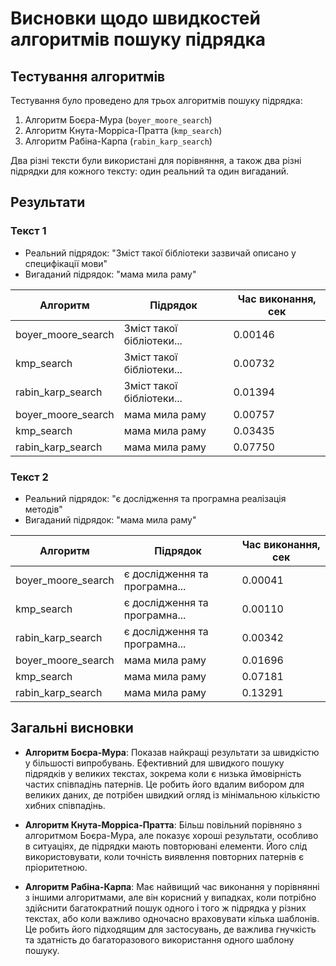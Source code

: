 # Висновки щодо швидкостей алгоритмів пошуку підрядка

## Тестування алгоритмів

Тестування було проведено для трьох алгоритмів пошуку підрядка:

1. Алгоритм Боєра-Мура (`boyer_moore_search`)
2. Алгоритм Кнута-Морріса-Пратта (`kmp_search`)
3. Алгоритм Рабіна-Карпа (`rabin_karp_search`)

Два різні тексти були використані для порівняння, а також два різні підрядки для кожного тексту: один реальний та один вигаданий.

## Результати

### Текст 1

- Реальний підрядок: "Зміст такої бібліотеки зазвичай описано у специфікації мови"
- Вигаданий підрядок: "мама мила раму"

| Алгоритм           | Підрядок                  | Час виконання, сек |
| ------------------ | ------------------------- | ------------------ |
| boyer_moore_search | Зміст такої бібліотеки... | 0.00146            |
| kmp_search         | Зміст такої бібліотеки... | 0.00732            |
| rabin_karp_search  | Зміст такої бібліотеки... | 0.01394            |
| boyer_moore_search | мама мила раму            | 0.00757            |
| kmp_search         | мама мила раму            | 0.03435            |
| rabin_karp_search  | мама мила раму            | 0.07750            |

### Текст 2

- Реальний підрядок: "є дослідження та програмна реалізація методів"
- Вигаданий підрядок: "мама мила раму"

| Алгоритм           | Підрядок                      | Час виконання, сек |
| ------------------ | ----------------------------- | ------------------ |
| boyer_moore_search | є дослідження та програмна... | 0.00041            |
| kmp_search         | є дослідження та програмна... | 0.00110            |
| rabin_karp_search  | є дослідження та програмна... | 0.00342            |
| boyer_moore_search | мама мила раму                | 0.01696            |
| kmp_search         | мама мила раму                | 0.07181            |
| rabin_karp_search  | мама мила раму                | 0.13291            |

## Загальні висновки

- **Алгоритм Боєра-Мура**: Показав найкращі результати за швидкістю у більшості випробувань. Ефективний для швидкого пошуку підрядків у великих текстах, зокрема коли є низька ймовірність частих співпадінь патернів. Це робить його вдалим вибором для великих даних, де потрібен швидкий огляд із мінімальною кількістю хибних співпадінь.

- **Алгоритм Кнута-Морріса-Пратта**: Більш повільний порівняно з алгоритмом Боєра-Мура, але показує хороші результати, особливо в ситуаціях, де підрядки мають повторювані елементи. Його слід використовувати, коли точність виявлення повторних патернів є пріоритетною.

- **Алгоритм Рабіна-Карпа**: Має найвищий час виконання у порівнянні з іншими алгоритмами, але він корисний у випадках, коли потрібно здійснити багатократний пошук одного і того ж підрядка у різних текстах, або коли важливо одночасно враховувати кілька шаблонів. Це робить його підходящим для застосувань, де важлива гнучкість та здатність до багаторазового використання одного шаблону пошуку.
